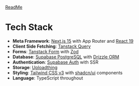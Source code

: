 [ReadMe](/README.md)

# Tech Stack

- **Meta Framework**: [Next.js 15](https://nextjs.org/docs) with App Router and [React 19](https://react.dev/reference/react)
- **Client Side Fetching**: [Tanstack Query](https://tanstack.com/query/latest/docs/framework/react/overview)
- **Forms**: [Tanstack Form](https://tanstack.com/form/latest/docs/overview) with [Zod](https://zod.dev/)
- **Database**: [Supabase PostgreSQL](https://supabase.com/docs/guides/database/overview) with [Drizzle ORM](https://orm.drizzle.team/docs/rqb)
- **Authentication**: [Supabase Auth](https://supabase.com/docs/guides/auth) with SSR
- **Storage**: [Uploadthing](https://docs.uploadthing.com/)
- **Styling**: [Tailwind CSS v3](https://v3.tailwindcss.com/) with [shadcn/ui](https://ui.shadcn.com/docs) components
- **Language**: TypeScript throughout